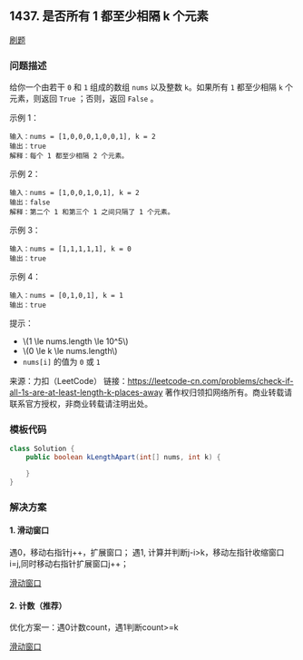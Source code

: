 <script src="https://cdn.bootcss.com/mathjax/2.7.7/MathJax.js?config=TeX-AMS-MML_HTMLorMML"></script>

## 1437. 是否所有 1 都至少相隔 k 个元素

[刷题](qu1437/solu/Solution.java)

### 问题描述

给你一个由若干 `0` 和 `1` 组成的数组 `nums` 以及整数 `k`。如果所有 `1` 都至少相隔 `k` 个元素，则返回 `True` ；否则，返回 `False` 。
 
示例 1：

```
输入：nums = [1,0,0,0,1,0,0,1], k = 2
输出：true
解释：每个 1 都至少相隔 2 个元素。
```

示例 2：

```
输入：nums = [1,0,0,1,0,1], k = 2
输出：false
解释：第二个 1 和第三个 1 之间只隔了 1 个元素。
```

示例 3：

```
输入：nums = [1,1,1,1,1], k = 0
输出：true
```

示例 4：

```
输入：nums = [0,1,0,1], k = 1
输出：true
```

提示：

* \\(1 \le nums.length \le 10^5\\)
* \\(0 \le k \le nums.length\\)
* `nums[i]` 的值为 `0` 或 `1`

来源：力扣（LeetCode）
链接：https://leetcode-cn.com/problems/check-if-all-1s-are-at-least-length-k-places-away
著作权归领扣网络所有。商业转载请联系官方授权，非商业转载请注明出处。

### 模板代码

``` java
class Solution {
    public boolean kLengthApart(int[] nums, int k) {

    }
}
```

### 解决方案

#### 1. 滑动窗口

遇0，移动右指针j++，扩展窗口；
遇1, 计算并判断j-i>k，移动左指针收缩窗口i=j,同时移动右指针扩展窗口j++；

[滑动窗口](qu1437/solu1/Solution.java)

#### 2. 计数（推荐）

优化方案一：遇0计数count，遇1判断count>=k

[滑动窗口](qu1437/solu2/Solution.java)

